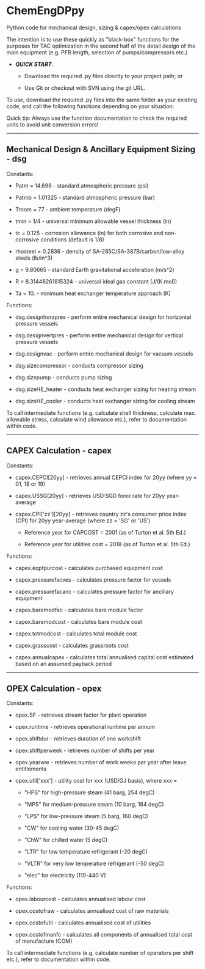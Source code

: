 # ChemEngDPpy
Python code for mechanical design, sizing &amp; capex/opex calculations

The intention is to use these quickly as "black-box" functions for the purposes for TAC optimization in the second half of the detail design of the main equipment (e.g. PFR length, selection of pumps/compressors etc.)

- ***QUICK START***:

  - Download the required .py files directly to your project path; or

  - Use Git or checkout with SVN using the git URL.

To use, download the required .py files into the same folder as your existing code, and call the following functions depending on your situation:

Quick tip: Always use the function documentation to check the required units to avoid unit conversion errors!

------------------------------------------------

## Mechanical Design & Ancillary Equipment Sizing - dsg

Constants:

- Patm = 14.696 - standard atmospheric pressure (psi)

- Patmb = 1.01325 - standard atmospheric pressure (bar)

- Troom = 77 - ambient temperature (degF)

- tmin = 1/4 - universal minimum allowable vessel thickness (in)

- tc = 0.125 - corrosion allowance (in) for both corrosive and non-corrosive conditions (default is 1/8)

- rhosteel = 0.2836 - density of SA-285C/SA-387B/carbon/low-alloy steels (lb/in^3)

- g = 9.80665 - standard Earth gravitational acceleration (m/s^2)

- R = 8.31446261815324 - universal ideal gas constant (J/(K.mol))

- Ta = 10. - minimum heat exchanger temperature approach (K)

Functions:

- dsg.designhorzpres - perform entire mechanical design for horizontal pressure vessels

- dsg.designvertpres - perform entire mechanical design for vertical pressure vessels

- dsg.designvac - perform entire mechanical design for vacuum vessels

- dsg.sizecompressor - conducts compressor sizing

- dsg.sizepump - conducts pump sizing

- dsg.sizeHE_heater - conducts heat exchanger sizing for heating stream

- dsg.sizeHE_cooler - conducts heat exchanger sizing for cooling stream

To call intermediate functions (e.g. calculate shell thickness, calculate max. allowable stress, calculate wind allowance etc.), refer to documentation within code.

------------------------------------------------

## CAPEX Calculation - capex

Constants:

- capex.CEPCI[20yy] - retrieves annual CEPCI index for 20yy (where yy = 01, 18 or 19)

- capex.USSG[20yy] - retrieves USD:SGD forex rate for 20yy year-average

- capex.CPI['zz'][20yy] - retrieves country zz's consumer price index (CPI) for 20yy year-average (where zz = 'SG' or 'US')

  - Reference year for CAPCOST = 2001 (as of Turton et al. 5th Ed.)

  - Reference year for utilities cost = 2018 (as of Turton et al. 5th Ed.)

Functions:

- capex.eqptpurcost - calculates purchased equipment cost

- capex.pressurefacves - calculates pressure factor for vessels

- capex.pressurefacanc - calculates pressure factor for anciliary equipment

- capex.baremodfac - calculates bare module factor

- capex.baremodcost - calculates bare module cost

- capex.totmodcost - calculates total module cost

- capex.grasscost - calculates grassroots cost

- capex.annualcapex - calculates total annualised capital cost estimated based on an assumed payback period

------------------------------------------------

## OPEX Calculation - opex

Constants:

- opex.SF - retrieves stream factor for plant operation

- opex.runtime - retrieves operational runtime per annum

- opex.shiftdur - retrieves duration of one workshift

- opex.shiftperweek - retrieves number of shifts per year

- opex.yearww - retrieves number of work weeks per year after leave entitlements

- opex.util['xxx'] - utility cost for xxx (USD/GJ basis), where xxx =

  - "HPS" for high-pressure steam (41 barg, 254 degC)

  - "MPS" for medium-pressure steam (10 barg, 184 degC)

  - "LPS" for low-pressure steam (5 barg, 160 degC)

  - "CW" for cooling water (30-45 degC)

  - "ChW" for chilled water (5 degC)

  - "LTR" for low temperature refrigerant (-20 degC)

  - "VLTR" for very low temperature refrigerant (-50 degC)

  - "elec" for electricity (110-440 V)

Functions:

- opex.labourcost - calculates annualised labour cost

- opex.costofraw - calculates annualised cost of raw materials

- opex.costofutil - calculates annualised cost of utilities

- opex.costofmanfc - calculates all components of annualised total cost of manufacture (COM)

To call intermediate functions (e.g. calculate number of operators per shift etc.), refer to documentation within code.